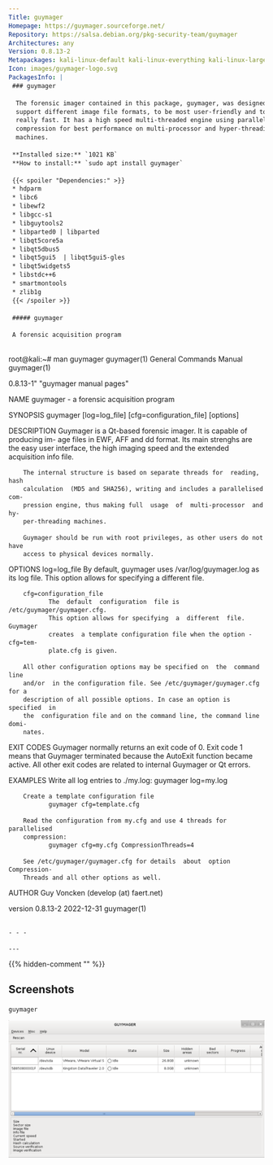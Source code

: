 ```yaml
---
Title: guymager
Homepage: https://guymager.sourceforge.net/
Repository: https://salsa.debian.org/pkg-security-team/guymager
Architectures: any
Version: 0.8.13-2
Metapackages: kali-linux-default kali-linux-everything kali-linux-large kali-tools-forensics kali-tools-respond 
Icon: images/guymager-logo.svg
PackagesInfo: |
 ### guymager
 
  The forensic imager contained in this package, guymager, was designed to
  support different image file formats, to be most user-friendly and to run
  really fast. It has a high speed multi-threaded engine using parallel
  compression for best performance on multi-processor and hyper-threading
  machines.
 
 **Installed size:** `1021 KB`  
 **How to install:** `sudo apt install guymager`  
 
 {{< spoiler "Dependencies:" >}}
 * hdparm
 * libc6 
 * libewf2 
 * libgcc-s1 
 * libguytools2 
 * libparted0 | libparted
 * libqt5core5a 
 * libqt5dbus5 
 * libqt5gui5  | libqt5gui5-gles 
 * libqt5widgets5 
 * libstdc++6 
 * smartmontools
 * zlib1g 
 {{< /spoiler >}}
 
 ##### guymager
 
 A forensic acquisition program
 
 ```
 root@kali:~# man guymager
 guymager(1)                 General Commands Manual                guymager(1)
 
 0.8.13-1" "guymager manual pages"
 
 NAME
        guymager - a forensic acquisition program
 
 SYNOPSIS
        guymager [log=log_file] [cfg=configuration_file] [options]
 
 DESCRIPTION
        Guymager  is a Qt-based forensic imager. It is capable of producing im-
        age files in EWF, AFF and dd format. Its main  strenghs  are  the  easy
        user  interface,  the  high  imaging speed and the extended acquisition
        info file.
 
        The internal structure is based on separate threads for  reading,  hash
        calculation  (MD5 and SHA256), writing and includes a parallelised com-
        pression engine, thus making full  usage  of  multi-processor  and  hy-
        per-threading machines.
 
        Guymager should be run with root privileges, as other users do not have
        access to physical devices normally.
 
 OPTIONS
        log=log_file
               By default, guymager uses /var/log/guymager.log as its log file.
               This option allows for specifying a different file.
 
        cfg=configuration_file
               The  default  configuration  file is /etc/guymager/guymager.cfg.
               This option allows for specifying  a  different  file.  Guymager
               creates  a template configuration file when the option -cfg=tem-
               plate.cfg is given.
 
        All other configuration options may be specified on  the  command  line
        and/or  in the configuration file. See /etc/guymager/guymager.cfg for a
        description of all possible options. In case an option is specified  in
        the  configuration file and on the command line, the command line domi-
        nates.
 
 EXIT CODES
        Guymager normally returns an exit code of 0. Exit code 1 means that
        Guymager terminated because the AutoExit function became active. All
        other exit codes are related to internal Guymager or Qt errors.
 
 EXAMPLES
        Write all log entries to ./my.log:
               guymager log=my.log
 
        Create a template configuration file
               guymager cfg=template.cfg
 
        Read the configuration from my.cfg and use 4 threads for parallelised
        compression:
               guymager cfg=my.cfg CompressionThreads=4
 
        See /etc/guymager/guymager.cfg for details  about  option  Compression-
        Threads and all other options as well.
 
 AUTHOR
        Guy Voncken (develop (at) faert.net)
 
 version 0.8.13-2                  2022-12-31                       guymager(1)
 ```
 
 - - -
 
---
```

{{% hidden-comment "<!--Do not edit anything above this line-->" %}}

## Screenshots

```
guymager
```

![guymager](images/guymager.png)
